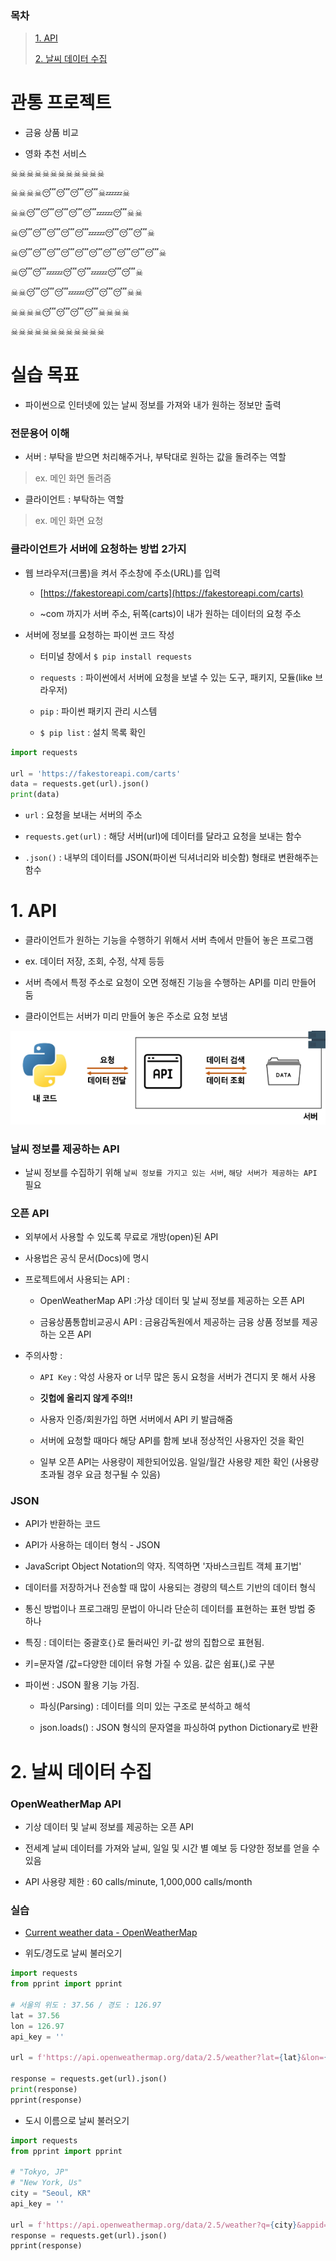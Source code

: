 ### 목차

> [1. API](#1-API)
> 
> [2. 날씨 데이터 수집](2-날씨-데이터-수집)



# 관통 프로젝트

- 금융 상품 비교

- 영화 추천 서비스



☠☠☠☠☠☠☠☠☠☠☠☠

☠☠☠☠😴😴😴😴☠💤💤☠

☠☠😴😴😴😴😴💤💤😴☠☠

☠😴😴😴😴😴💤💤😴😴😴☠

☠😴😴😴😴😴😴😴😴😴😴☠

☠😴😴💤💤😴😴💤💤😴😴☠

☠☠😴😴😴💤💤😴😴😴☠☠

☠☠☠☠😴😴😴😴☠☠☠☠

☠☠☠☠☠☠☠☠☠☠☠☠



# 실습 목표

- 파이썬으로 인터넷에 있는 날씨 정보를 가져와 내가 원하는 정보만 출력



### 전문용어 이해

- 서버 : 부탁을 받으면 처리해주거나, 부탁대로 원하는 값을 돌려주는 역할

> ex. 메인 화면 돌려줌

- 클라이언트 : 부탁하는 역할

> ex. 메인 화면 요청



### 클라이언트가 서버에 요청하는 방법 2가지

- 웹 브라우저(크롬)을 켜서 주소창에 주소(URL)를 입력
  
  - [https://fakestoreapi.com/carts](https://fakestoreapi.com/carts)
  
  - ~com 까지가 서버 주소, 뒤쪽(carts)이 내가 원하는 데이터의 요청 주소

- 서버에 정보를 요청하는 파이썬 코드 작성
  
  - 터미널 창에서 `$ pip install requests`
  
  - `requests `: 파이썬에서 서버에 요청을 보낼 수 있는 도구, 패키지, 모듈(like 브라우저)
  
  - `pip` : 파이썬 패키지 관리 시스템
  
  - `$ pip list` : 설치 목록 확인

```python
import requests

url = 'https://fakestoreapi.com/carts'
data = requests.get(url).json()
print(data)
```

- `url` : 요청을 보내는 서버의 주소

- `requests.get(url)` : 해당 서버(url)에 데이터를 달라고 요청을 보내는 함수

- `.json()` : 내부의 데이터를 JSON(파이썬 딕셔너리와 비슷함) 형태로 변환해주는 함수

# 1. API

- 클라이언트가 원하는 기능을 수행하기 위해서 서버 측에서 만들어 놓은 프로그램

- ex. 데이터 저장, 조회, 수정, 삭제 등등

- 서버 측에서 특정 주소로 요청이 오면 정해진 기능을 수행하는 API를 미리 만들어 둠

- 클라이언트는 서버가 미리 만들어 놓은 주소로 요청 보냄

![api](images/7_19_1.PNG)

### 날씨 정보를 제공하는 API

- 날씨 정보를 수집하기 위해 `날씨 정보를 가지고 있는 서버`, `해당 서버가 제공하는 API` 필요

### 오픈 API

- 외부에서 사용할 수 있도록 무료로 개방(open)된 API

- 사용법은 공식 문서(Docs)에 명시

- 프로젝트에서 사용되는 API :
  
  - OpenWeatherMap API :가상 데이터 및 날씨 정보를 제공하는 오픈 API
  
  - 금융상품통합비교공시 API : 금융감독원에서 제공하는 금융 상품 정보를 제공하는 오픈 API

- 주의사항 :
  
  - `API Key` : 악성 사용자 or 너무 많은 동시 요청을 서버가 견디지 못 해서 사용
  
  - **깃헙에 올리지 않게 주의!!**
  
  - 사용자 인증/회원가입 하면 서버에서 API 키 발급해줌
  
  - 서버에 요청할 때마다 해당 API를 함께 보내 정상적인 사용자인 것을 확인
  
  - 일부 오픈 API는 사용량이 제한되어있음. 일일/월간 사용량 제한 확인 (사용량 초과될 경우 요금 청구될 수 있음)

### JSON

- API가 반환하는 코드

- API가 사용하는 데이터 형식 - JSON

- JavaScript Object Notation의 약자. 직역하면 '자바스크립트 객체 표기법'

- 데이터를 저장하거나 전송할 때 많이 사용되는 경량의 텍스트 기반의 데이터 형식

- 통신 방법이나 프로그래밍 문법이 아니라 단순히 데이터를 표현하는 표현 방법 중 하나

- 특징 : 데이터는 중괄호`{}`로 둘러싸인 키-값 쌍의 집합으로 표현됨. 

- 키=문자열 /값=다양한 데이터 유형 가질 수 있음. 값은 쉼표(,)로 구분

- 파이썬 : JSON 활용 기능 가짐.
  
  - 파싱(Parsing) : 데이터를 의미 있는 구조로 분석하고 해석
  
  - json.loads() : JSON 형식의 문자열을 파싱하여 python Dictionary로 반환



# 2. 날씨 데이터 수집

### OpenWeatherMap API

- 기상 데이터 및 날씨 정보를 제공하는 오픈 API

- 전세계 날씨 데이터를 가져와 날씨, 일일 및 시간 별 예보 등 다양한 정보를 얻을 수 있음

- API 사용량 제한 : 60 calls/minute, 1,000,000 calls/month



### 실습

- [Current weather data - OpenWeatherMap](https://openweathermap.org/current#name)

- 위도/경도로 날씨 불러오기

```python
import requests
from pprint import pprint

# 서울의 위도 : 37.56 / 경도 : 126.97
lat = 37.56
lon = 126.97
api_key = ''

url = f'https://api.openweathermap.org/data/2.5/weather?lat={lat}&lon={lon}&appid={api_key}'

response = requests.get(url).json()
print(response)
pprint(response)


```

- 도시 이름으로 날씨 불러오기

```python
import requests
from pprint import pprint

# "Tokyo, JP"
# "New York, Us"
city = "Seoul, KR"
api_key = ''

url = f'https://api.openweathermap.org/data/2.5/weather?q={city}&appid={api_key}'
response = requests.get(url).json()
pprint(response)


```













